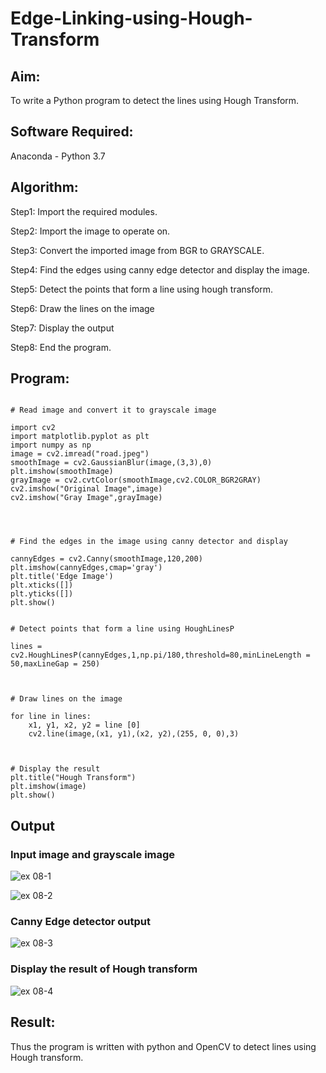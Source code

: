 # Edge-Linking-using-Hough-Transform
## Aim:
To write a Python program to detect the lines using Hough Transform.

## Software Required:
Anaconda - Python 3.7

## Algorithm:
Step1:
Import the required modules.

Step2:
Import the image to operate on.

Step3:
Convert the imported image from BGR to GRAYSCALE.

Step4:
Find the edges using canny edge detector and display the image.

Step5:
Detect the points that form a line using hough transform.

Step6:
Draw the lines on the image

Step7:
Display the output

Step8:
End the program.

## Program:
```

# Read image and convert it to grayscale image

import cv2
import matplotlib.pyplot as plt
import numpy as np
image = cv2.imread("road.jpeg")
smoothImage = cv2.GaussianBlur(image,(3,3),0)
plt.imshow(smoothImage)
grayImage = cv2.cvtColor(smoothImage,cv2.COLOR_BGR2GRAY)
cv2.imshow("Original Image",image)
cv2.imshow("Gray Image",grayImage)




# Find the edges in the image using canny detector and display

cannyEdges = cv2.Canny(smoothImage,120,200)
plt.imshow(cannyEdges,cmap='gray')
plt.title('Edge Image')
plt.xticks([])
plt.yticks([])
plt.show()


# Detect points that form a line using HoughLinesP

lines = cv2.HoughLinesP(cannyEdges,1,np.pi/180,threshold=80,minLineLength = 50,maxLineGap = 250)



# Draw lines on the image

for line in lines:
    x1, y1, x2, y2 = line [0]
    cv2.line(image,(x1, y1),(x2, y2),(255, 0, 0),3)



# Display the result
plt.title("Hough Transform")
plt.imshow(image)
plt.show()

```
## Output

### Input image and grayscale image

![ex 08-1](https://user-images.githubusercontent.com/93427201/170722761-9cb02bcd-5b8a-42fa-9424-a6108a6ac6ac.png)


![ex 08-2](https://user-images.githubusercontent.com/93427201/170722791-24a9176c-5aa3-474f-893b-d6b900156d30.png)


### Canny Edge detector output

![ex 08-3](https://user-images.githubusercontent.com/93427201/170722876-7b6677c7-05c2-44da-a693-9ed02a9cce71.png)


### Display the result of Hough transform

![ex 08-4](https://user-images.githubusercontent.com/93427201/170722900-f8a90fa5-34e1-42c7-ba84-048d20689519.png)


## Result:
Thus the program is written with python and OpenCV to detect lines using Hough transform. 
